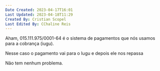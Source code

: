 ```yaml
---
Date Created: 2023-04-17T16:01
Last Updated: 2023-04-18T11:29
Created By: Cristian Scopel
Last Edited By: CChaline Reis
---
```

Aham, 015.111.975/0001-64 é o sistema de pagamentos que nós usamos para a cobrança (iugu).

  

Nesse caso o pagamento vai para o Iugu e depois ele nos repassa

  

Não tem nenhum problema.